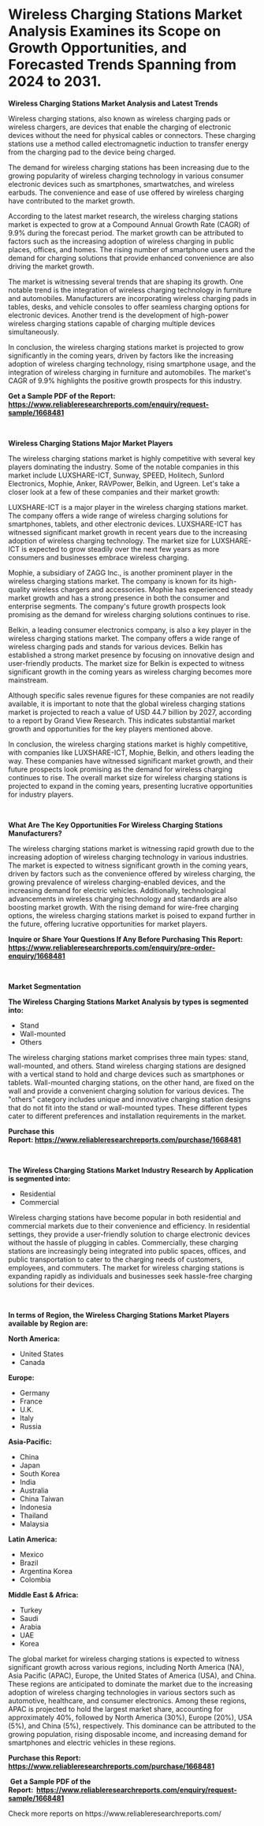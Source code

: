 <p><h1>Wireless Charging Stations Market Analysis Examines its Scope on Growth Opportunities, and Forecasted Trends Spanning from 2024 to 2031.</h1></p><p><strong>Wireless Charging Stations Market Analysis and Latest Trends</strong></p>
<p><p>Wireless charging stations, also known as wireless charging pads or wireless chargers, are devices that enable the charging of electronic devices without the need for physical cables or connectors. These charging stations use a method called electromagnetic induction to transfer energy from the charging pad to the device being charged.</p><p>The demand for wireless charging stations has been increasing due to the growing popularity of wireless charging technology in various consumer electronic devices such as smartphones, smartwatches, and wireless earbuds. The convenience and ease of use offered by wireless charging have contributed to the market growth.</p><p>According to the latest market research, the wireless charging stations market is expected to grow at a Compound Annual Growth Rate (CAGR) of 9.9% during the forecast period. The market growth can be attributed to factors such as the increasing adoption of wireless charging in public places, offices, and homes. The rising number of smartphone users and the demand for charging solutions that provide enhanced convenience are also driving the market growth.</p><p>The market is witnessing several trends that are shaping its growth. One notable trend is the integration of wireless charging technology in furniture and automobiles. Manufacturers are incorporating wireless charging pads in tables, desks, and vehicle consoles to offer seamless charging options for electronic devices. Another trend is the development of high-power wireless charging stations capable of charging multiple devices simultaneously.</p><p>In conclusion, the wireless charging stations market is projected to grow significantly in the coming years, driven by factors like the increasing adoption of wireless charging technology, rising smartphone usage, and the integration of wireless charging in furniture and automobiles. The market's CAGR of 9.9% highlights the positive growth prospects for this industry.</p></p>
<p><strong>Get a Sample PDF of the Report:&nbsp; <a href="https://www.reliableresearchreports.com/enquiry/request-sample/1668481">https://www.reliableresearchreports.com/enquiry/request-sample/1668481</a></strong></p>
<p>&nbsp;</p>
<p><strong>Wireless Charging Stations Major Market Players</strong></p>
<p><p>The wireless charging stations market is highly competitive with several key players dominating the industry. Some of the notable companies in this market include LUXSHARE-ICT, Sunway, SPEED, Holitech, Sunlord Electronics, Mophie, Anker, RAVPower, Belkin, and Ugreen. Let's take a closer look at a few of these companies and their market growth:</p><p>LUXSHARE-ICT is a major player in the wireless charging stations market. The company offers a wide range of wireless charging solutions for smartphones, tablets, and other electronic devices. LUXSHARE-ICT has witnessed significant market growth in recent years due to the increasing adoption of wireless charging technology. The market size for LUXSHARE-ICT is expected to grow steadily over the next few years as more consumers and businesses embrace wireless charging.</p><p>Mophie, a subsidiary of ZAGG Inc., is another prominent player in the wireless charging stations market. The company is known for its high-quality wireless chargers and accessories. Mophie has experienced steady market growth and has a strong presence in both the consumer and enterprise segments. The company's future growth prospects look promising as the demand for wireless charging solutions continues to rise.</p><p>Belkin, a leading consumer electronics company, is also a key player in the wireless charging stations market. The company offers a wide range of wireless charging pads and stands for various devices. Belkin has established a strong market presence by focusing on innovative design and user-friendly products. The market size for Belkin is expected to witness significant growth in the coming years as wireless charging becomes more mainstream.</p><p>Although specific sales revenue figures for these companies are not readily available, it is important to note that the global wireless charging stations market is projected to reach a value of USD 44.7 billion by 2027, according to a report by Grand View Research. This indicates substantial market growth and opportunities for the key players mentioned above.</p><p>In conclusion, the wireless charging stations market is highly competitive, with companies like LUXSHARE-ICT, Mophie, Belkin, and others leading the way. These companies have witnessed significant market growth, and their future prospects look promising as the demand for wireless charging continues to rise. The overall market size for wireless charging stations is projected to expand in the coming years, presenting lucrative opportunities for industry players.</p></p>
<p>&nbsp;</p>
<p><strong>What Are The Key Opportunities For Wireless Charging Stations Manufacturers?</strong></p>
<p><p>The wireless charging stations market is witnessing rapid growth due to the increasing adoption of wireless charging technology in various industries. The market is expected to witness significant growth in the coming years, driven by factors such as the convenience offered by wireless charging, the growing prevalence of wireless charging-enabled devices, and the increasing demand for electric vehicles. Additionally, technological advancements in wireless charging technology and standards are also boosting market growth. With the rising demand for wire-free charging options, the wireless charging stations market is poised to expand further in the future, offering lucrative opportunities for market players.</p></p>
<p><strong>Inquire or Share Your Questions If Any Before Purchasing This Report: <a href="https://www.reliableresearchreports.com/enquiry/pre-order-enquiry/1668481">https://www.reliableresearchreports.com/enquiry/pre-order-enquiry/1668481</a></strong></p>
<p>&nbsp;</p>
<p><strong>Market Segmentation</strong></p>
<p><strong>The Wireless Charging Stations Market Analysis by types is segmented into:</strong></p>
<p><ul><li>Stand</li><li>Wall-mounted</li><li>Others</li></ul></p>
<p><p>The wireless charging stations market comprises three main types: stand, wall-mounted, and others. Stand wireless charging stations are designed with a vertical stand to hold and charge devices such as smartphones or tablets. Wall-mounted charging stations, on the other hand, are fixed on the wall and provide a convenient charging solution for various devices. The "others" category includes unique and innovative charging station designs that do not fit into the stand or wall-mounted types. These different types cater to different preferences and installation requirements in the market.</p></p>
<p><strong>Purchase this Report:&nbsp;<a href="https://www.reliableresearchreports.com/purchase/1668481">https://www.reliableresearchreports.com/purchase/1668481</a></strong></p>
<p>&nbsp;</p>
<p><strong>The Wireless Charging Stations Market Industry Research by Application is segmented into:</strong></p>
<p><ul><li>Residential</li><li>Commercial</li></ul></p>
<p><p>Wireless charging stations have become popular in both residential and commercial markets due to their convenience and efficiency. In residential settings, they provide a user-friendly solution to charge electronic devices without the hassle of plugging in cables. Commercially, these charging stations are increasingly being integrated into public spaces, offices, and public transportation to cater to the charging needs of customers, employees, and commuters. The market for wireless charging stations is expanding rapidly as individuals and businesses seek hassle-free charging solutions for their devices.</p></p>
<p>&nbsp;</p>
<p><strong>In terms of Region, the Wireless Charging Stations Market Players available by Region are:</strong></p>
<p>
    <p> <strong> North America: </strong>
        <ul>
            <li>United States</li>
            <li>Canada</li>
        </ul>
        </p> 
    <p> <strong> Europe: </strong>
        <ul>
            <li>Germany</li>
            <li>France</li>
            <li>U.K.</li>
            <li>Italy</li>
            <li>Russia</li>
        </ul>
        </p> 
    <p> <strong> Asia-Pacific: </strong>
        <ul>
            <li>China</li>
            <li>Japan</li>
            <li>South Korea</li>
            <li>India</li>
            <li>Australia</li>
            <li>China Taiwan</li>
            <li>Indonesia</li>
            <li>Thailand</li>
            <li>Malaysia</li>
        </ul>
        </p> 
    <p> <strong> Latin America: </strong>
        <ul>
            <li>Mexico</li>
            <li>Brazil</li>
            <li>Argentina Korea</li>
            <li>Colombia</li>
        </ul>
        </p> 
    <p> <strong> Middle East & Africa: </strong>
        <ul>
            <li>Turkey</li>
            <li>Saudi</li>
            <li>Arabia</li>
            <li>UAE</li>
            <li>Korea</li>
        </ul>
    </p>
    </p>
<p><p>The global market for wireless charging stations is expected to witness significant growth across various regions, including North America (NA), Asia Pacific (APAC), Europe, the United States of America (USA), and China. These regions are anticipated to dominate the market due to the increasing adoption of wireless charging technologies in various sectors such as automotive, healthcare, and consumer electronics. Among these regions, APAC is projected to hold the largest market share, accounting for approximately 40%, followed by North America (30%), Europe (20%), USA (5%), and China (5%), respectively. This dominance can be attributed to the growing population, rising disposable income, and increasing demand for smartphones and electric vehicles in these regions.</p></p>
<p><strong>Purchase this Report: <a href="https://www.reliableresearchreports.com/purchase/1668481">https://www.reliableresearchreports.com/purchase/1668481</a></strong></p>
<p>&nbsp;<strong>Get a Sample PDF of the Report:&nbsp;&nbsp;<a href="https://www.reliableresearchreports.com/enquiry/request-sample/1668481">https://www.reliableresearchreports.com/enquiry/request-sample/1668481</a></strong></p>
<p><strong></strong></p>
<p>Check more reports on https://www.reliableresearchreports.com/</p>